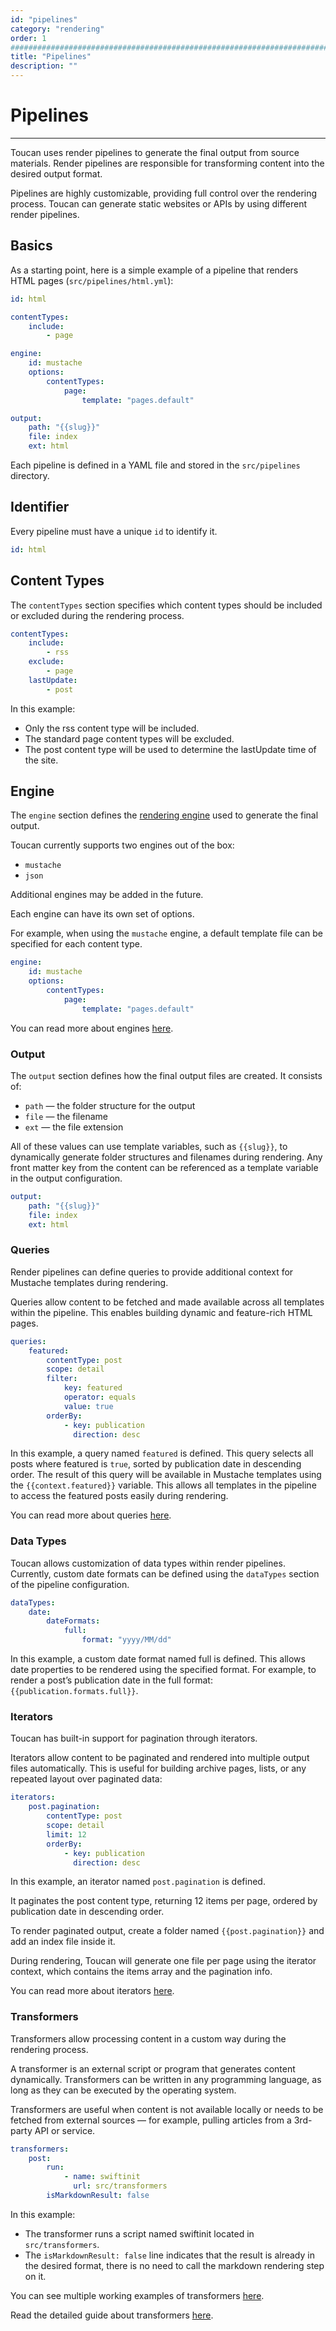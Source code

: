```yaml
---
id: "pipelines"
category: "rendering"
order: 1
################################################################################
title: "Pipelines"
description: ""
---
```


# Pipelines
---

Toucan uses render pipelines to generate the final output from source materials.
Render pipelines are responsible for transforming content into the desired output format.

Pipelines are highly customizable, providing full control over the rendering process.
Toucan can generate static websites or APIs by using different render pipelines.

## Basics

As a starting point, here is a simple example of a pipeline that renders HTML pages (`src/pipelines/html.yml`):

```yaml
id: html

contentTypes:
    include:
        - page

engine:
    id: mustache
    options:
        contentTypes:
            page:
                template: "pages.default"

output:
    path: "{{slug}}"
    file: index
    ext: html
```

Each pipeline is defined in a YAML file and stored in the `src/pipelines` directory.

## Identifier

Every pipeline must have a unique `id` to identify it.

```yaml
id: html
```

## Content Types

The `contentTypes` section specifies which content types should be included or excluded during the rendering process.

```YAML
contentTypes:
    include:
        - rss
    exclude:
        - page
    lastUpdate:
        - post
```

In this example:
- Only the rss content type will be included.
- The standard page content types will be excluded.
- The post content type will be used to determine the lastUpdate time of the site.

## Engine

The `engine` section defines the [rendering engine](/docs/rendering/engines/) used to generate the final output.

Toucan currently supports two engines out of the box:

- `mustache`
- `json`

Additional engines may be added in the future.

Each engine can have its own set of options.

For example, when using the `mustache` engine, a default template file can be specified for each content type.

```yaml
engine:
    id: mustache
    options:
        contentTypes:
            page:
                template: "pages.default"
```

You can read more about engines [here](/docs/rendering/engines/).

### Output

The `output` section defines how the final output files are created.
It consists of:

- `path` — the folder structure for the output
- `file` — the filename
- `ext` — the file extension

All of these values can use template variables, such as `{{slug}}`, to dynamically generate folder structures and filenames during rendering. Any front matter key from the content can be referenced as a template variable in the output configuration.

```yaml
output:
    path: "{{slug}}"
    file: index
    ext: html
```

### Queries

Render pipelines can define queries to provide additional context for Mustache templates during rendering.

Queries allow content to be fetched and made available across all templates within the pipeline.
This enables building dynamic and feature-rich HTML pages.

```yaml
queries:
    featured:
        contentType: post
        scope: detail
        filter:
            key: featured
            operator: equals
            value: true
        orderBy:
            - key: publication
              direction: desc
```

In this example, a query named `featured` is defined. This query selects all posts where featured is `true`, sorted by publication date in descending order. The result of this query will be available in Mustache templates using the `{{context.featured}}` variable. This allows all templates in the pipeline to access the featured posts easily during rendering.

You can read more about queries [here](/docs/rendering/queries/).

### Data Types

Toucan allows customization of data types within render pipelines.
Currently, custom date formats can be defined using the `dataTypes` section of the pipeline configuration.

```yaml
dataTypes:
    date:
        dateFormats:
            full:
                format: "yyyy/MM/dd"
```

In this example, a custom date format named full is defined. This allows date properties to be rendered using the specified format. For example, to render a post’s publication date in the full format: `{{publication.formats.full}}`.

### Iterators

Toucan has built-in support for pagination through iterators.

Iterators allow content to be paginated and rendered into multiple output files automatically.
This is useful for building archive pages, lists, or any repeated layout over paginated data:

```yaml
iterators:
    post.pagination:
        contentType: post
        scope: detail
        limit: 12
        orderBy:
            - key: publication
              direction: desc
```

In this example, an iterator named `post.pagination` is defined.

It paginates the post content type, returning 12 items per page, ordered by publication date in descending order.

To render paginated output, create a folder named `{{post.pagination}}` and add an index file inside it.

During rendering, Toucan will generate one file per page using the iterator context, which contains the items array and the pagination info.

You can read more about iterators [here](/docs/rendering/iterators/).

### Transformers

Transformers allow processing content in a custom way during the rendering process.

A transformer is an external script or program that generates content dynamically.
Transformers can be written in any programming language, as long as they can be executed by the operating system.

Transformers are useful when content is not available locally or needs to be fetched from external sources — for example, pulling articles from a 3rd-party API or service.

```yaml
transformers:
    post:
        run:
            - name: swiftinit
              url: src/transformers
        isMarkdownResult: false
```

In this example:
- The transformer runs a script named swiftinit located in `src/transformers`.
- The `isMarkdownResult: false` line indicates that the result is already in the desired format, there is no need to call the markdown rendering step on it.

You can see multiple working examples of transformers [here](https://github.com/swift-on-server/site).

Read the detailed guide about transformers [here](/docs/rendering/transformers/).
